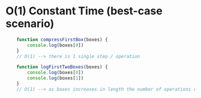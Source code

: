 # O(1) Constant Time (best-case scenario)

```javascript
    function compressFirstBox(boxes) {
        console.log(boxes[0])
    }
    // O(1) --> there is 1 single step / operation
``` 

```javascript
    function logFirstTwoBoxes(boxes) {
        console.log(boxes[0])
        console.log(boxes[1])
    }
    // O(1) --> as boxes increases in length the number of operations remains constant
```